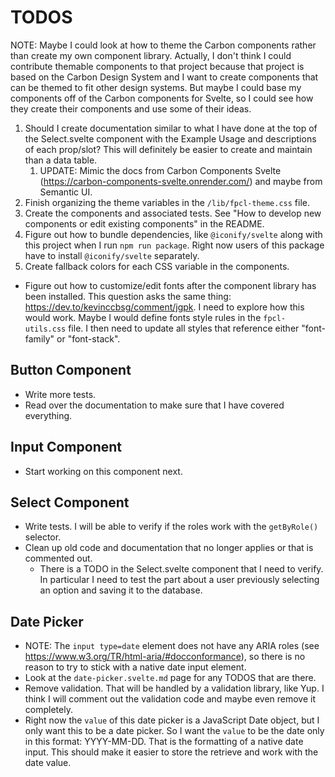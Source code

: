 # TODOS
NOTE: Maybe I could look at how to theme the Carbon components rather than create my own component library. Actually, I don't think I could contribute themable components to that project because that project is based on the Carbon Design System and I want to create components that can be themed to fit other design systems. But maybe I could base my components off of the Carbon components for Svelte, so I could see how they create their components and use some of their ideas.

1. Should I create documentation similar to what I have done at the top of the Select.svelte component with the Example Usage and descriptions of each prop/slot? This will definitely be easier to create and maintain than a data table.
    1. UPDATE: Mimic the docs from Carbon Components Svelte (https://carbon-components-svelte.onrender.com/) and maybe from Semantic UI.
2. Finish organizing the theme variables in the `/lib/fpcl-theme.css` file.
3. Create the components and associated tests. See "How to develop new components or edit existing components" in the README.
4. Figure out how to bundle dependencies, like `@iconify/svelte` along with this project when I run `npm run package`. Right now users of this package have to install `@iconify/svelte` separately.
5. Create fallback colors for each CSS variable in the components.

* Figure out how to customize/edit fonts after the component library has been installed. This question asks the same thing: https://dev.to/kevinccbsg/comment/jgpk. I need to explore how this would work. Maybe I would define fonts style rules in the `fpcl-utils.css` file. I then need to update all styles that reference either "font-family" or "font-stack".

## Button Component
* Write more tests.
* Read over the documentation to make sure that I have covered everything.

## Input Component
* Start working on this component next.

## Select Component
* Write tests. I will be able to verify if the roles work with the `getByRole()` selector.
* Clean up old code and documentation that no longer applies or that is commented out.
    * There is a TODO in the Select.svelte component that I need to verify. In particular I need to test the part about a user previously selecting an option and saving it to the database.

## Date Picker
* NOTE: The `input type=date` element does not have any ARIA roles (see https://www.w3.org/TR/html-aria/#docconformance), so there is no reason to try to stick with a native date input element.
* Look at the `date-picker.svelte.md` page for any TODOS that are there.
* Remove validation. That will be handled by a validation library, like Yup. I think I will comment out the validation code and maybe even remove it completely.
* Right now the `value` of this date picker is a JavaScript Date object, but I only want this to be a date picker. So I want the `value` to be the date only in this format: YYYY-MM-DD. That is the formatting of a native date input. This should make it easier to store the retrieve and work with the date value.
